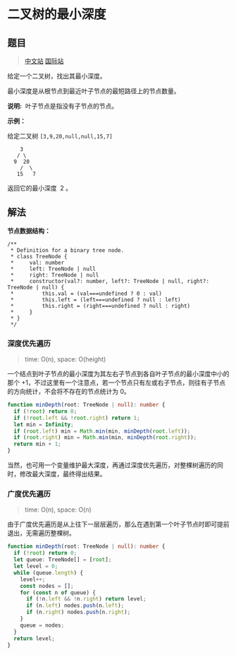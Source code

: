 # 二叉树的最小深度

## 题目

> [中文站](https://leetcode-cn.com/problems/minimum-depth-of-binary-tree/) [国际站](https://leetcode.com/problems/minimum-depth-of-binary-tree/)

给定一个二叉树，找出其最小深度。

最小深度是从根节点到最近叶子节点的最短路径上的节点数量。

**说明:**  叶子节点是指没有子节点的节点。

**示例：**

给定二叉树 `[3,9,20,null,null,15,7]`

```
    3
   / \
  9  20
    /  \
   15   7
```

返回它的最小深度  2 。

## 解法

**节点数据结构：**

```
/**
 * Definition for a binary tree node.
 * class TreeNode {
 *     val: number
 *     left: TreeNode | null
 *     right: TreeNode | null
 *     constructor(val?: number, left?: TreeNode | null, right?: TreeNode | null) {
 *         this.val = (val===undefined ? 0 : val)
 *         this.left = (left===undefined ? null : left)
 *         this.right = (right===undefined ? null : right)
 *     }
 * }
 */
```

### 深度优先遍历

> time: O(n), space: O(height)

一个结点到叶子节点的最小深度为其左右子节点到各自叶子节点的最小深度中小的那个 +1，不过这里有一个注意点，若一个节点只有左或右子节点，则往有子节点的方向统计，不会将不存在的节点统计为 0。

```typescript
function minDepth(root: TreeNode | null): number {
  if (!root) return 0;
  if (!root.left && !root.right) return 1;
  let min = Infinity;
  if (root.left) min = Math.min(min, minDepth(root.left));
  if (root.right) min = Math.min(min, minDepth(root.right));
  return min + 1;
}
```

当然，也可用一个变量维护最大深度，再通过深度优先遍历，对整棵树遍历的同时，修改最大深度，最终得出结果。

### 广度优先遍历

> time: O(n), space: O(n)

由于广度优先遍历是从上往下一层层遍历，那么在遇到第一个叶子节点时即可提前退出，无需遍历整棵树。

```typescript
function minDepth(root: TreeNode | null): number {
  if (!root) return 0;
  let queue: TreeNode[] = [root];
  let level = 0;
  while (queue.length) {
    level++;
    const nodes = [];
    for (const n of queue) {
      if (!n.left && !n.right) return level;
      if (n.left) nodes.push(n.left);
      if (n.right) nodes.push(n.right);
    }
    queue = nodes;
  }
  return level;
}
```
